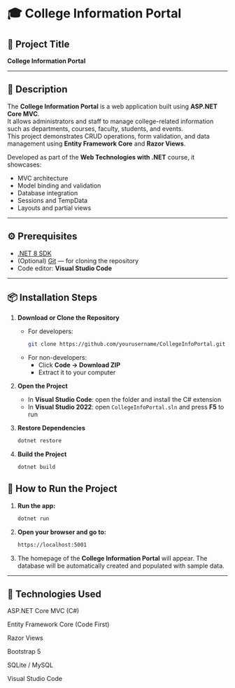 # 🎓 College Information Portal

## 📘 Project Title
**College Information Portal**

---

## 🧾 Description
The **College Information Portal** is a web application built using **ASP.NET Core MVC**.  
It allows administrators and staff to manage college-related information such as departments, courses, faculty, students, and events.  
This project demonstrates CRUD operations, form validation, and data management using **Entity Framework Core** and **Razor Views**.

Developed as part of the **Web Technologies with .NET** course, it showcases:
- MVC architecture  
- Model binding and validation  
- Database integration  
- Sessions and TempData  
- Layouts and partial views  

---

## ⚙️ Prerequisites
- [.NET 8 SDK](https://dotnet.microsoft.com/download/dotnet/8.0)  
- (Optional) [Git](https://git-scm.com/downloads) — for cloning the repository  
- Code editor: **Visual Studio Code**

---

## 📦 Installation Steps
1. **Download or Clone the Repository**
   - For developers:
     ```bash
     git clone https://github.com/yourusername/CollegeInfoPortal.git
     ```
   - For non-developers:
     - Click **Code → Download ZIP**
     - Extract it to your computer

2. **Open the Project**
   - In **Visual Studio Code**: open the folder and install the C# extension  
   - In **Visual Studio 2022**: open `CollegeInfoPortal.sln` and press **F5** to run

3. **Restore Dependencies**
   ```bash
   dotnet restore
   ```
4. **Build the Project**
   ```bash
   dotnet build
   ```
## 🚀 How to Run the Project

1. **Run the app:**
   ```bash
   dotnet run
   ```
2. **Open your browser and go to:**
   ```bash
   https://localhost:5001
   ```
3. The homepage of the **College Information Portal** will appear.
   The database will be automatically created and populated with sample data.
   
---

## 🧠 Technologies Used

ASP.NET Core MVC (C#)

Entity Framework Core (Code First)

Razor Views

Bootstrap 5

SQLite / MySQL

Visual Studio Code 
